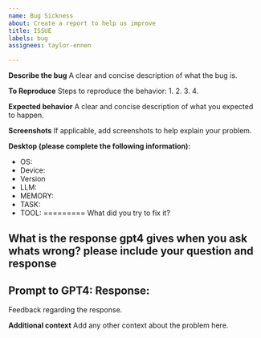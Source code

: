 ```yaml
---
name: Bug Sickness
about: Create a report to help us improve
title: ISSUE
labels: bug
assignees: taylor-ennen

---
```


**Describe the bug**
A clear and concise description of what the bug is.

**To Reproduce**
Steps to reproduce the behavior:
1. 
2. 
3. 
4. 

**Expected behavior**
A clear and concise description of what you expected to happen.

**Screenshots**
If applicable, add screenshots to help explain your problem.

**Desktop (please complete the following information):**
 - OS: 
 - Device: 
 - Version 
 - LLM:
 - MEMORY:
 - TASK:
- TOOL:
=========
What did you try to fix it?

What is the response gpt4 gives when you ask whats wrong? please include your question and response
--------------------
Prompt to GPT4:
Response:
--------------------
Feedback regarding the response.

**Additional context**
Add any other context about the problem here.
